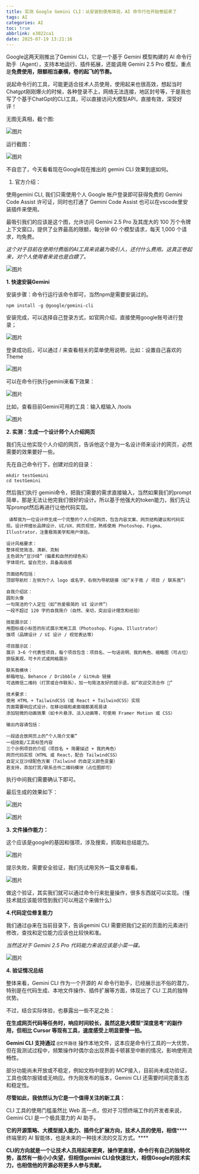 ```yaml
---
title: 实测 Google Gemini CLI：从安装到使用体验，AI 命令行也开始卷起来了
tags: AI
categories: AI
toc: true
abbrlink: e3022ca1
date: 2025-07-19 13:21:16
---
```


Google这两天刚推出了Gemini CLI，它是一个基于 Gemini 模型构建的 AI 命令行助手（Agent），支持本地运行、插件拓展，还能调用 Gemini 2.5 Pro 模型。重点是**免费使用，限额相当豪横，卷的起飞的节奏。**

说起命令行的工具，可能更适合技术人员使用，使用起来也很高效，想起当时Chatgpt刚刚爆火的时候，各种登录不上，网络无法连接，地区封号等，于是我也写了个基于ChatGpt的CLI工具，可以直接访问大模型API，直接有效，深受好评！

无图无真相，截个图:

![图片](https://raw.githubusercontent.com/zhulg/allpic/master/640-20250719132741284)

运行截图：

![图片](https://raw.githubusercontent.com/zhulg/allpic/master/640-20250719132458282)

不自恋了，今天看看现在Google现在推出的 gemini CLI 效果到底如何。



1. 官方介绍：

使用gemini CLI, 我们只需使用个人 Google 帐户登录即可获得免费的 Gemini Code Assist 许可证，同时也打通了 Gemini Code Assist 也可以在vscode里安装插件来使用。

最吸引我们的应该是这个图，允许访问 Gemini 2.5 Pro 及其庞大的 100 万个令牌上下文窗口，提供了业界最高的限额，每分钟 60 个模型请求，每天 1,000 个请求，均免费。

*这个对于目前在使用付费版的AI工具来说最为吸引人，还付什么费用。这真正卷起来，对个人使用者来说也是白嫖了。*

![图片](https://raw.githubusercontent.com/zhulg/allpic/master/640-20250719132459801)



**1. 快速安装Gemini**

安装步骤：命令行运行该命令即可，当然npm是需要安装过的。

```
npm install -g @google/gemini-cli
```

 

 

安装完成，可以选择自己登录方式，如官网介绍，直接使用google账号进行登录；

![图片](https://raw.githubusercontent.com/zhulg/allpic/master/640-20250719132642260)

登录成功后，可以通过 / 来查看相关的菜单使用说明，比如：设置自己喜欢的Theme

![图片](https://raw.githubusercontent.com/zhulg/allpic/master/640-20250719132500414)

可以在命令行执行gemini来看下效果：

![图片](https://mmbiz.qpic.cn/sz_mmbiz_png/gCwibMtn41zP41vNe6BpL9tw2kfdkSy7oNGEq9barKo9icsuibfSbibnn71O3E0wZICSssaiatQlY0nfudc3H1mYgPQ/640?wx_fmt=png&from=appmsg&tp=webp&wxfrom=5&wx_lazy=1)

比如，查看目前Gemini可用的工具：输入框输入 /tools



![图片](https://raw.githubusercontent.com/zhulg/allpic/master/640-20250719132500999)



**2. 实测：生成一个设计师个人介绍网页**

我们先让他实现个人介绍的网页，告诉他这个是为一名设计师来设计的网页，必然需要的效果要好一些。

先在自己命令行下，创建对应的目录：

```
mkdir testGemini
cd testGemini
```



然后我们执行 gemini命令，把我们需要的需求直接输入，当然如果我们的prompt简单，那是无法让他完我们很好的设计。所以基于他强大的token能力，我们先让写prompt然后再进行让他代码实现。

 

```
 请帮我为一位设计师生成一个完整的个人介绍网页，包含内容文案、网页结构建议和代码实现。设计师擅长品牌设计、UI/UX、网页视觉，熟练使用 Photoshop、Figma、Illustrator，注重极简美学和用户体验。

设计风格要求：
整体视觉简洁、清新、克制
主色调为“豆沙绿”（偏柔和自然的绿色系）
字体现代、留白充分，具备高级感

页面结构包括：
顶部导航栏：左侧为个人 logo 或名字，右侧为导航链接（如“关于我 / 项目 / 联系我”）

自我介绍区：
圆形头像
一句简洁的个人定位（如“热爱极简的 UI 设计师”）
一段不超过 120 字的自我简介（自然、亲切，突出设计理念和经验）

技能展示区：
用图标或小标签的形式展示常用工具（Photoshop、Figma、Illustrator）
强项（品牌设计 / UI 设计 / 视觉表达等）

项目展示区：
展示 3~6 个代表性项目，每个项目包含：项目名、一句话说明、我的角色、缩略图（可占位）
排版美观，可卡片式或网格展示

联系我模块：
邮箱地址、Behance / Dribbble / GitHub 链接
可选微信二维码（打赏或合作联系），加一句简洁友好的提示语，如“欢迎交流合作 👋”

技术要求：
使用 HTML + TailwindCSS（或 React + TailwindCSS）实现
页面需要响应式设计，在移动端和桌面端都美观易读
添加轻微的动画效果（如卡片悬浮、淡入动画等，可使用 Framer Motion 或 CSS）

输出内容请包括：

一段适合放网页上的“个人简介文案”
一组技能/工具标签内容
三个示例项目的介绍（项目名 + 简要描述 + 我的角色）
网页代码实现（HTML 或 React，配合 TailwindCSS）
自定义豆沙绿配色方案（Tailwind 的自定义颜色变量）
若支持，添加打赏/联系合作二维码模块（占位图即可）
```

 

执行中间我们需要确认下即可。

最后生成的效果如下：

![图片](https://raw.githubusercontent.com/zhulg/allpic/master/640-20250719132501276)

![图片](https://mmbiz.qpic.cn/sz_mmbiz_png/gCwibMtn41zP41vNe6BpL9tw2kfdkSy7o8vUm8l1GOWpF0pn8wtriaGa7kc9ibc7wE0mdeSKmsujIwianX3EFxtRAw/640?wx_fmt=png&from=appmsg&tp=webp&wxfrom=5&wx_lazy=1)



**3. 文件操作能力：**

这个应该是google的基因和强项，涉及搜索，抓取和总结能力。

![图片](https://raw.githubusercontent.com/zhulg/allpic/master/640-20250719132501845)

提示失败，需要安全验证，我们先试用另外一篇文章看看。

![图片](https://raw.githubusercontent.com/zhulg/allpic/master/640-20250719132502343)

做这个验证，其实我们就可以通过命令行来批量操作，很多东西就可以实现。（懂技术就应该能领悟到我们可以用这个来做什么）

**4.代码定位修复能力**

我们通过@来在当前目录下，告诉gemini CLI 需要把我们之前的页面的元素进行修改，查找和定位能力应该也比较快和准。

*当然这对于* *Gemini 2.5 Pro 代码能力来说应该是小菜一碟。*

![图片](https://raw.githubusercontent.com/zhulg/allpic/master/640-20250719132615983)



**4. 验证情况总结**

整体来看，Gemini CLI 作为一个开源的 AI 命令行助手，已经展示出不俗的潜力，特别是在代码生成、本地文件操作、插件扩展等方面，体现出了 CLI 工具的独特优势。

不过，结合实际体验，也暴露出一些不足之处：

**在生成网页代码等任务时，响应时间较长，虽然这是大模型“深度思考”的副作用，但相比 Cursor 等现有工具，速度感受上明显要慢一拍。**

**Gemini CLI 支持通过** `@文件路径` 操作本地文件，这本应是命令行工具的一大优势，但在我测试过程中，频繁操作时偶尔会出现界面卡顿甚至中断的情况，影响使用流畅性。

部分功能尚未开放或不稳定，例如文档中提到的 MCP接入，目前尚未成功验证，工具也偶尔报错或无响应。作为刚发布的版本，Gemini CLI 还需要时间完善生态和稳定性。

**尽管如此，我依然认为它是一个值得关注的新工具：**

CLI 工具的使用门槛虽然比 Web 高一点，但对于习惯终端工作的开发者来说，Gemini CLI 是一个极具潜力的 AI 助手。

**它的开源策略、大模型接入能力、插件化扩展方向，技术人员的使用，相信*****\*终端里的 AI 智能体，也是未来的一种技术流的交互方式。\****

**CLI的方向就是一个让技术人员用起来更爽，操作更直接，命令行有自己的独特优势，虽然有一些小小失望，但相信gemini CLI会快速壮大，相信Google的技术实力，也相信他的开源必将更多人参与贡献。**
